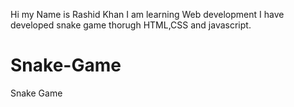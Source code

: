 Hi my Name is Rashid Khan I am learning Web development  I have developed snake game thorugh HTML,CSS and javascript.
# Snake-Game
Snake Game
